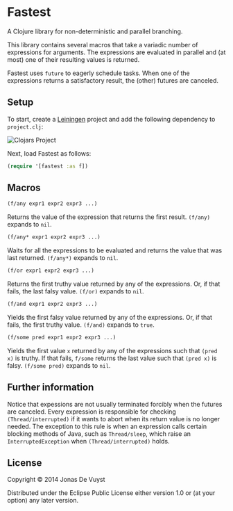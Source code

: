 # Fastest

A Clojure library for non-deterministic and parallel branching.

This library contains several macros that take a variadic number of expressions for arguments. The expressions are evaluated in parallel and (at most) one of their resulting values is returned.

Fastest uses `future` to eagerly schedule tasks. When one of the expressions returns a satisfactory result, the (other) futures are canceled.

## Setup

To start, create a [Leiningen](http://leiningen.org) project and add the following dependency to `project.clj`:

![Clojars Project](http://clojars.org/fastest/latest-version.svg)

Next, load Fastest as follows:

```clojure
(require '[fastest :as f])
```

## Macros

```clojure
(f/any expr1 expr2 expr3 ...)
```
Returns the value of the expression that returns the first result. `(f/any)` expands to `nil`.

```clojure
(f/any* expr1 expr2 expr3 ...)
```
Waits for all the expressions to be evaluated and returns the value that was last returned. `(f/any*)` expands to `nil`.

```clojure
(f/or expr1 expr2 expr3 ...)
```
Returns the first truthy value returned by any of the expressions. Or, if that fails, the last falsy value. `(f/or)` expands to `nil`.

```clojure
(f/and expr1 expr2 expr3 ...)
```
Yields the first falsy value returned by any of the expressions. Or, if that fails, the first truthy value. `(f/and)` expands to `true`.

```clojure
(f/some pred expr1 expr2 expr3 ...)
```
Yields the first value `x` returned by any of the expressions such that `(pred x)` is truthy. If that fails, `f/some` returns the last value such that `(pred x)` is falsy. `(f/some pred)` expands to `nil`.

## Further information

Notice that expessions are not usually terminated forcibly when the futures are canceled. Every expression is responsible for checking `(Thread/interrupted)` if it wants to abort when its return value is no longer needed. The exception to this rule is when an expression calls certain blocking methods of Java, such as `Thread/sleep`, which raise an `InterruptedException` when `(Thread/interrupted)` holds.

## License

Copyright © 2014 Jonas De Vuyst

Distributed under the Eclipse Public License either version 1.0 or (at
your option) any later version.
